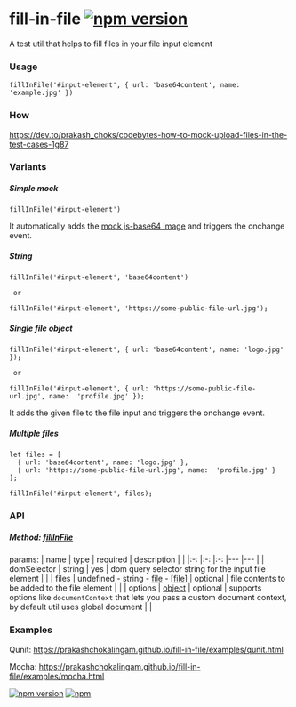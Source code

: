 # fill-in-file [![npm version](http://img.shields.io/npm/v/fill-in-file.svg?style=flat-square&color=success)](https://www.npmjs.com/package/fill-in-file "View this project on npm")

A test util that helps to fill files in your file input element

### Usage

```
fillInFile('#input-element', { url: 'base64content', name: 'example.jpg' })
```

### How

https://dev.to/prakash_choks/codebytes-how-to-mock-upload-files-in-the-test-cases-1g87

### Variants

##### Simple mock
 ```
fillInFile('#input-element')
```
It automatically adds the [mock js-base64 image](https://github.com/prakashchokalingam/fill-in-file/blob/master/mock/base64.js) and triggers the onchange event.

##### String
 ```
fillInFile('#input-element', 'base64content')
  
  or 
 
fillInFile('#input-element', 'https://some-public-file-url.jpg');
```

##### Single file object
 ```
fillInFile('#input-element', { url: 'base64content', name: 'logo.jpg' });
  
  or 
 
fillInFile('#input-element', { url: 'https://some-public-file-url.jpg', name:  'profile.jpg' });
```
It adds the given file to the file input and triggers the onchange event.

##### Multiple files

 ```
 let files = [
   { url: 'base64content', name: 'logo.jpg' },
   { url: 'https://some-public-file-url.jpg', name:  'profile.jpg' }
 ];

fillInFile('#input-element', files);
```

### API

##### Method: [fillInFile](https://github.com/prakashchokalingam/fill-in-file/blob/master/src/index.ts#L17)

params:
|   name	|   type	| required  	|   description	|   	|
|:-:	|:-:	|:-:	|---	|---	|
|  domSelector 	|  string 	|   yes	|  dom query selector string for the input file element 	|   	|
|  files 	|  undefined - string - [file](https://github.com/prakashchokalingam/fill-in-file/blob/master/src/index.dto.ts) - [[file](https://github.com/prakashchokalingam/fill-in-file/blob/master/src/index.dto.ts)]	|   optional	|  file contents to be added to the file element 	| |
| options | [object](https://github.com/prakashchokalingam/fill-in-file/blob/master/src/index.dto.ts#L16) 	|  optional 	|   supports options like `documentContext` that lets you pass a custom document context, by default util uses global document	|   	|


### Examples

Qunit: https://prakashchokalingam.github.io/fill-in-file/examples/qunit.html

Mocha: https://prakashchokalingam.github.io/fill-in-file/examples/mocha.html

[![npm version](http://img.shields.io/npm/v/fill-in-file.svg?style=flat-square&color=success)](https://www.npmjs.com/package/fill-in-file "View this project on npm")
[![npm](https://img.shields.io/npm/dm/fill-in-file.svg?style=flat-square)](https://www.npmjs.com/package/fill-in-file)

